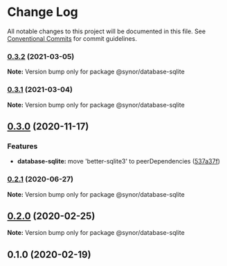 # Change Log

All notable changes to this project will be documented in this file.
See [Conventional Commits](https://conventionalcommits.org) for commit guidelines.

### [0.3.2](https://github.com/Synor/synor/compare/@synor/database-sqlite@0.3.1...@synor/database-sqlite@0.3.2) (2021-03-05)

**Note:** Version bump only for package @synor/database-sqlite





### [0.3.1](https://github.com/Synor/synor/compare/@synor/database-sqlite@0.3.0...@synor/database-sqlite@0.3.1) (2021-03-04)

**Note:** Version bump only for package @synor/database-sqlite





## [0.3.0](https://github.com/Synor/synor/compare/@synor/database-sqlite@0.2.1...@synor/database-sqlite@0.3.0) (2020-11-17)


### Features

* **database-sqlite:** move 'better-sqlite3' to peerDependencies ([537a37f](https://github.com/Synor/synor/commit/537a37f41ccdd161a00429f4c0e99e2cb3438d27))



### [0.2.1](https://github.com/Synor/synor/compare/@synor/database-sqlite@0.2.0...@synor/database-sqlite@0.2.1) (2020-06-27)

**Note:** Version bump only for package @synor/database-sqlite





## [0.2.0](https://github.com/Synor/synor/compare/@synor/database-sqlite@0.1.0...@synor/database-sqlite@0.2.0) (2020-02-25)

**Note:** Version bump only for package @synor/database-sqlite





## 0.1.0 (2020-02-19)
